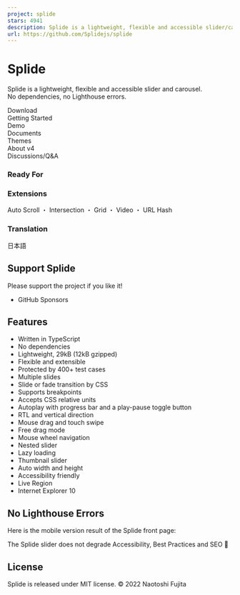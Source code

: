 ```yaml
---
project: splide
stars: 4941
description: Splide is a lightweight, flexible and accessible slider/carousel written in TypeScript. No dependencies, no Lighthouse errors.
url: https://github.com/Splidejs/splide
---
```


Splide
======

Splide is a lightweight, flexible and accessible slider and carousel.  
No dependencies, no Lighthouse errors.

Download  
Getting Started  
Demo  
Documents  
Themes  
About v4  
Discussions/Q&A

### Ready For

### Extensions

Auto Scroll ・ Intersection ・ Grid ・ Video ・ URL Hash

### Translation

日本語

Support Splide
--------------

Please support the project if you like it!

-   GitHub Sponsors

Features
--------

-   Written in TypeScript
-   No dependencies
-   Lightweight, 29kB (12kB gzipped)
-   Flexible and extensible
-   Protected by 400+ test cases
-   Multiple slides
-   Slide or fade transition by CSS
-   Supports breakpoints
-   Accepts CSS relative units
-   Autoplay with progress bar and a play-pause toggle button
-   RTL and vertical direction
-   Mouse drag and touch swipe
-   Free drag mode
-   Mouse wheel navigation
-   Nested slider
-   Lazy loading
-   Thumbnail slider
-   Auto width and height
-   Accessibility friendly
-   Live Region
-   Internet Explorer 10

No Lighthouse Errors
--------------------

Here is the mobile version result of the Splide front page:

The Splide slider does not degrade Accessibility, Best Practices and SEO 🎉

License
-------

Splide is released under MIT license. © 2022 Naotoshi Fujita
